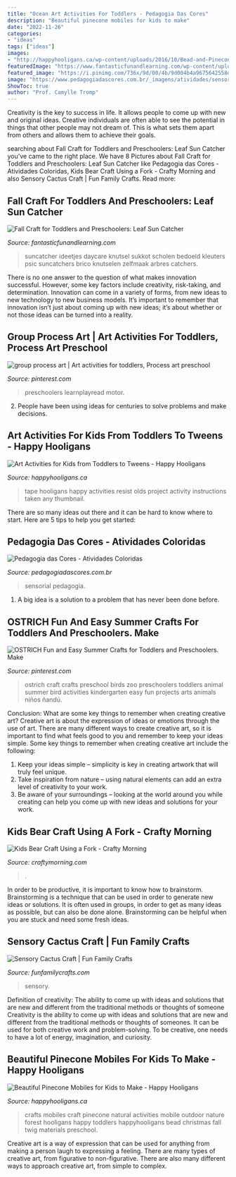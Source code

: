 ```yaml
---
title: "Ocean Art Activities For Toddlers - Pedagogia Das Cores"
description: "Beautiful pinecone mobiles for kids to make"
date: "2022-11-26"
categories:
- "ideas"
tags: ["ideas"]
images:
- "http://happyhooligans.ca/wp-content/uploads/2016/10/Bead-and-Pinecone-Mobile-craft-for-kids-.jpg"
featuredImage: "https://www.fantasticfunandlearning.com/wp-content/uploads/2012/10/Fall-Craft.jpg"
featured_image: "https://i.pinimg.com/736x/9d/00/4b/9d004b4a9675642558d31e16315890e0.jpg"
image: "https://www.pedagogiadascores.com.br/_imagens/atividades/sensorial1.png"
ShowToc: true
author: "Prof. Camylle Tromp"
---
```



Creativity is the key to success in life. It allows people to come up with new and original ideas. Creative individuals are often able to see the potential in things that other people may not dream of. This is what sets them apart from others and allows them to achieve their goals.

	

		
searching about Fall Craft for Toddlers and Preschoolers: Leaf Sun Catcher you've came to the right place. We have 8 Pictures about Fall Craft for Toddlers and Preschoolers: Leaf Sun Catcher like Pedagogia das Cores - Atividades Coloridas, Kids Bear Craft Using a Fork - Crafty Morning and also Sensory Cactus Craft | Fun Family Crafts. Read more:
		
    
## Fall Craft For Toddlers And Preschoolers: Leaf Sun Catcher

<img loading=lazy src="https://www.fantasticfunandlearning.com/wp-content/uploads/2012/10/Fall-Craft.jpg" onerror="this.onerror=null;this.src='https://tse2.mm.bing.net/th?id=OIP.KUXRS1U5EZvSShziMEkE9gHaLp&amp;pid=15.1';" alt="Fall Craft for Toddlers and Preschoolers: Leaf Sun Catcher">

_Source: fantasticfunandlearning.com_

>suncatcher ideetjes daycare knutsel sukkot scholen bedoeld kleuters psic suncatchers brico knutselen zelfmaak arbres catchers. 

	

There is no one answer to the question of what makes innovation successful. However, some key factors include creativity, risk-taking, and determination. Innovation can come in a variety of forms, from new ideas to new technology to new business models. It’s important to remember that innovation isn’t just about coming up with new ideas; it’s about whether or not those ideas can be turned into a reality.

    
## Group Process Art | Art Activities For Toddlers, Process Art Preschool

<img loading=lazy src="https://i.pinimg.com/736x/9d/00/4b/9d004b4a9675642558d31e16315890e0.jpg" onerror="this.onerror=null;this.src='https://tse3.mm.bing.net/th?id=OIP.viNsax9WA28kjzOtQQU6dAHaJ3&amp;pid=15.1';" alt="group process art | Art activities for toddlers, Process art preschool">

_Source: pinterest.com_

>preschoolers learnplayread motor. 

	

2. People have been using ideas for centuries to solve problems and make decisions.

    
## Art Activities For Kids From Toddlers To Tweens - Happy Hooligans

<img loading=lazy src="https://happyhooligans.ca/wp-content/uploads/2017/08/Tape-Resist-Art-for-5-10-Year-Olds-Happy-Hooligans-.jpg" onerror="this.onerror=null;this.src='https://tse3.mm.bing.net/th?id=OIP.TNDMMWv6L3i5wm9kx849PQHaLH&amp;pid=15.1';" alt="Art Activities for Kids from Toddlers to Tweens - Happy Hooligans">

_Source: happyhooligans.ca_

>tape hooligans happy activities resist olds project activity instructions taken any thumbnail. 

	

There are so many ideas out there and it can be hard to know where to start. Here are 5 tips to help you get started: 

    
## Pedagogia Das Cores - Atividades Coloridas

<img loading=lazy src="https://www.pedagogiadascores.com.br/_imagens/atividades/sensorial1.png" onerror="this.onerror=null;this.src='https://tse1.mm.bing.net/th?id=OIP.KaTBQQF-4GcRjamtJOJOiQHaJ7&amp;pid=15.1';" alt="Pedagogia das Cores - Atividades Coloridas">

_Source: pedagogiadascores.com.br_

>sensorial pedagogia. 

	

1. A big idea is a solution to a problem that has never been done before.

    
## OSTRICH Fun And Easy Summer Crafts For Toddlers And Preschoolers. Make

<img loading=lazy src="https://i.pinimg.com/736x/07/7f/cf/077fcfce2eb363b4b519a13e664a5dc0.jpg" onerror="this.onerror=null;this.src='https://tse3.mm.bing.net/th?id=OIP.tqYOO4hoPipe5NooV7ZrFQAAAA&amp;pid=15.1';" alt="OSTRICH Fun and Easy Summer Crafts for Toddlers and Preschoolers. Make">

_Source: pinterest.com_

>ostrich craft crafts preschool birds zoo preschoolers toddlers animal summer bird activities kindergarten easy fun projects arts animals niños ñandú. 

	

Conclusion: What are some key things to remember when creating creative art?
Creative art is about the expression of ideas or emotions through the use of art. There are many different ways to create creative art, so it is important to find what feels good to you and remember to keep your ideas simple. Some key things to remember when creating creative art include the following:
1. Keep your ideas simple – simplicity is key in creating artwork that will truly feel unique.
2. Take inspiration from nature – using natural elements can add an extra level of creativity to your work.
3. Be aware of your surroundings – looking at the world around you while creating can help you come up with new ideas and solutions for your work.

    
## Kids Bear Craft Using A Fork - Crafty Morning

<img loading=lazy src="https://www.craftymorning.com/wp-content/uploads/2014/05/fork-bear-craft-for-kids.png" onerror="this.onerror=null;this.src='https://tse4.mm.bing.net/th?id=OIP.dVfbXnJSJtY_GmM1N-H3iQHaNM&amp;pid=15.1';" alt="Kids Bear Craft Using a Fork - Crafty Morning">

_Source: craftymorning.com_

>. 

	

In order to be productive, it is important to know how to brainstorm. Brainstorming is a technique that can be used in order to generate new ideas or solutions. It is often used in groups, in order to get as many ideas as possible, but can also be done alone. Brainstorming can be helpful when you are stuck and need some fresh ideas.

    
## Sensory Cactus Craft | Fun Family Crafts

<img loading=lazy src="https://funfamilycrafts.com/wp-content/uploads/2014/04/Sensory-Cactus-Craft.jpg" onerror="this.onerror=null;this.src='https://tse2.mm.bing.net/th?id=OIP.v5RZ3DevBSXJl7wBUBYwrwHaKU&amp;pid=15.1';" alt="Sensory Cactus Craft | Fun Family Crafts">

_Source: funfamilycrafts.com_

>sensory. 

	

Definition of creativity: The ability to come up with ideas and solutions that are new and different from the traditional methods or thoughts of someone
Creativity is the ability to come up with ideas and solutions that are new and different from the traditional methods or thoughts of someones. It can be used for both creative work and problem-solving. To be creative, one needs to have a lot of energy, imagination, and curiosity.

    
## Beautiful Pinecone Mobiles For Kids To Make - Happy Hooligans

<img loading=lazy src="http://happyhooligans.ca/wp-content/uploads/2016/10/Bead-and-Pinecone-Mobile-craft-for-kids-.jpg" onerror="this.onerror=null;this.src='https://tse3.mm.bing.net/th?id=OIP.-nPdziqk7PZb-Lg2WJN4OgAAAA&amp;pid=15.1';" alt="Beautiful Pinecone Mobiles for Kids to Make - Happy Hooligans">

_Source: happyhooligans.ca_

>crafts mobiles craft pinecone natural activities mobile outdoor nature forest hooligans happy toddlers happyhooligans bead christmas fall twig materials preschool. 

	

Creative art is a way of expression that can be used for anything from making a person laugh to expressing a feeling. There are many types of creative art, from figurative to non-figurative. There are also many different ways to approach creative art, from simple to complex.


